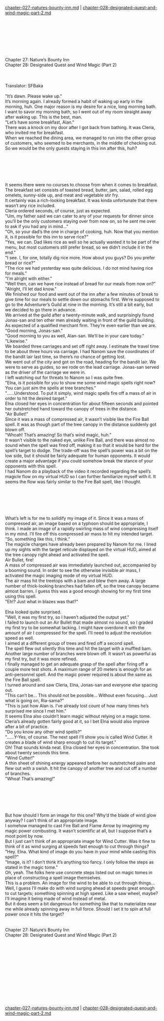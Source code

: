 [chapter-027-natures-bounty-inn.md](./chapter-027-natures-bounty-inn.md) | [chapter-028-designated-quest-and-wind-magic-part-2.md](./chapter-028-designated-quest-and-wind-magic-part-2.md) <br/>
<br/>
<br/>
<br/>
<br/>
<br/>
<br/>
<br/>
<br/>
Chapter 27: Nature’s Bounty Inn<br/>
Chapter 28: Designated Quest and Wind Magic (Part 2)<br/>
<br/>
 <br/>
<br/>
 Translator: SFBaka <br/>
<br/>
"It’s dawn. Please wake up."<br/>
It’s morning again. I already formed a habit of waking up early in the morning, huh. One major reason is my desire for a nice, long morning bath.<br/>
I want to savor my morning bath, so I went out of my room straight away after waking up. This is the best, man.<br/>
"Let’s have some breakfast, Alan."<br/>
There was a knock on my door after I got back from bathing. It was Cleria, who invited me for breakfast.<br/>
When we reached the dining area, we managed to run into the other group of customers, who seemed to be merchants, in the middle of checking out. So we would be the only guests staying in this inn after this, huh?<br/>
<br/>
<br/>
<br/>
<br/>
<br/>
<br/>
It seems there were no courses to choose from when it comes to breakfast. The breakfast set consists of toasted bread, butter, jam, salad, rolled egg omelets, sunny-side up, and meat and vegetable stir fry.<br/>
It certainly was a rich-looking breakfast. It was kinda unfortunate that there wasn’t any rice included.<br/>
Cleria ordered seconds, of course, just as expected.<br/>
"Um, my father said we can cater to any of your requests for dinner since you’ll be the only customers staying over from now on, so he sent me over to ask if you had any in mind…"<br/>
"Oh, so your dad’s the one in charge of cooking, huh. Now that you mention it, is it possible for this inn to serve rice?"<br/>
"Yes, we can. Dad likes rice as well so he actually wanted it to be part of the menu, but most customers still prefer bread, so we didn’t include it in the end."<br/>
"I see. I, for one, totally dig rice more. How about you guys? Do you prefer bread or rice?"<br/>
"The rice we had yesterday was quite delicious. I do not mind having rice for meals."<br/>
"I’m alright with either."<br/>
"Well then, can we have rice instead of bread for our meals from now on?"<br/>
"Alright, I’ll let dad know."<br/>
We finished our food and went out of the inn after a few minutes of break to give time for our meals to settle down our stomachs first. We’re supposed to go to the Adventurer’s Guild at nine in the morning. It’s still a bit early, but we decided to go there in advance.<br/>
We arrived at the guild after a twenty-minute walk, and surprisingly found Jonas-san and ten other men already waiting in front of the guild building. As expected of a qualified merchant firm. They’re even earlier than we are.<br/>
"Good morning, Jonas-san."<br/>
"Good morning to you as well, Alan-san. We’ll be in your care today."<br/>
"Likewise."<br/>
We boarded three carriages and set off right away. I estimate the travel time to be about three hours via carriage. I had Nanom save the coordinates of the bandit lair last time, so there’s no chance of getting lost.<br/>
We went out of the city and got on the road, heading for the bandit lair. We were to serve as guides, so we rode on the lead carriage. Jonas-san served as the driver of the carriage we were in.<br/>
I left watching out for threats to Nanom so I was quite free.<br/>
"Elna, is it possible for you to show me some wind magic spells right now? You can just aim the spells at tree branches."<br/>
"……Understood. To put it simply, wind magic spells fire off a mass of air in order to hit the desired target."<br/>
Elna closed her eyes in concentration for about fifteen seconds and pointed her outstretched hand toward the canopy of trees in the distance.<br/>
"Air Bullet!"<br/>
Since it was a mass of compressed air, it wasn’t visible like the Fire Ball spell. It was as though part of the tree canopy in the distance suddenly got blown off.<br/>
"Whoah! That’s amazing! So that’s wind magic, huh."<br/>
It wasn’t visible to the naked eye, unlike Fire Ball, and there was almost no sound when the spell was fired off, making it so that it would be hard for the spell’s target to dodge. The trade-off was the spell’s power was a bit on the low side, but it should be fairly adequate for human opponents. It would create a major advantage if you could somehow break the stance of your opponents with this spell.<br/>
I had Nanom do a playback of the video it recorded regarding the spell’s magicle flow on my virtual HUD so I can further familiarize myself with it. It seems the flow was fairly similar to the Fire Ball spell, like I thought.<br/>
<br/>
<br/>
<br/>
<br/>
<br/>
<br/>
What’s left is for me to solidify my image of it. Since it was a mass of compressed air, an image based on a typhoon should be appropriate, I think. I made an image of a rapidly swirling mass of wind compressing itself in my mind. I’ll fire off this compressed air mass to hit my intended target.<br/>
"So, something like this, I think."<br/>
The magicle charges have already been prepared by Nanom for me. I lined up my sights with the target reticule displayed on the virtual HUD, aimed at the tree canopy right ahead and activated the spell.<br/>
Air Bullet, fire!<br/>
A mass of compressed air was immediately launched out, accompanied by a booming sound. In order to see the otherwise invisible air mass, I activated the magic imaging mode of my virtual HUD.<br/>
The air mass hit the treetops with a bam and blew them away. A large number of thick-looking branches had fallen off, so the tree canopy became almost barren. I guess this was a good enough showing for my first time using this spell.<br/>
"Eh!? Just what in blazes was that?"<br/>
<br/>
Elna looked quite surprised.<br/>
"Well, it was my first try, so I haven’t adjusted the output yet."<br/>
I failed to launch out an Air Bullet that made almost no sound, so I graded my first try to be somewhat lacking. I might have overdone it with the amount of air I compressed for the spell. I’ll need to adjust the revolution speed as well.<br/>
I aimed at a different group of trees and fired off a second spell.<br/>
The spell flew out silently this time and hit the target with a muffled bam. Another large number of branches were blown off. It wasn’t as powerful as my first try, but it was more refined.<br/>
I finally managed to get an adequate grasp of the spell after firing off a couple more test shots. A maximum range of 20 meters is enough for an anti-personnel spell. And the magic power required is about the same as the Fire Ball spell.<br/>
I turned around and saw Cleria, Elna, Jonas-san and everyone else spacing out.<br/>
"This can’t be… This should not be possible… Without even focusing… Just what is going on, Ria-sama?"<br/>
"This is just how Alan is. I’ve already lost count of how many times he’s surprised me since I met him."<br/>
It seems Elna also couldn’t learn magic without relying on a magic tome. Cleria’s already gotten fairly good at it, so I bet Elna would also improve after a bit of practice.<br/>
"Do you know any other wind spells?"<br/>
"……Y-Yes, of course. The next spell I’ll show you is called Wind Cutter. It creates a blade of wind sharp enough to cut its target."<br/>
Oh! That sounds kinda neat. Elna closed her eyes in concentration. She took about twenty seconds this time.<br/>
"Wind Cutter!"<br/>
A thin sheet of shining energy appeared before her outstretched palm and flew out with a swish. It hit the canopy of another tree and cut off a number of branches.<br/>
"Whoa! That’s amazing!"<br/>
<br/>
<br/>
<br/>
<br/>
<br/>
<br/>
But how should I form an image for this one? Why’d the blade of wind glow anyway? I can’t think of an appropriate image.<br/>
I somehow managed to cast Fire Ball and Flame Arrow by imagining my magic power combusting. It wasn’t scientific at all, but I suppose that’s a moot point by now.<br/>
But I just can’t think of an appropriate image for Wind Cutter. Was it fine to think of it as wind surging at speeds fast enough to cut through things?<br/>
"Hey. Elna. What kind of image do you have in your mind while casting this spell?"<br/>
"Image, is it? I don’t think it’s anything too fancy. I only follow the steps as stated in the magic tome."<br/>
Oh, yeah. The folks here use concrete steps listed out on magic tomes in place of constructing a spell image themselves.<br/>
This is a problem. An image for the wind to be able to cut through things… Well, I guess I’ll make do with wind surging ahead at speeds great enough to cut targets; something spinning at high speed. Like a saw wheel, maybe? I’ll imagine it being made of wind instead of metal.<br/>
But it does seem a bit dangerous for something like that to materialize near me while already spinning away in full force. Should I set it to spin at full power once it hits the target?<br/>
<br/>
<br/>
Chapter 27: Nature’s Bounty Inn<br/>
Chapter 28: Designated Quest and Wind Magic (Part 2)<br/>
<br/>
 <br/>
<br/>
<br/>
<br/>
<br/>
<br/>
<br/>
<br/>
<br/>
<br/>
<br/> <br/>
[chapter-027-natures-bounty-inn.md](./chapter-027-natures-bounty-inn.md) | [chapter-028-designated-quest-and-wind-magic-part-2.md](./chapter-028-designated-quest-and-wind-magic-part-2.md) <br/>
